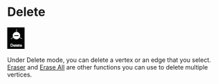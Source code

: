 # Delete

![](../.gitbook/assets/delete.jpg)

Under Delete mode, you can delete a vertex or an edge that you select.[ Eraser](../advanced-function/eraser.md) and [Erase All](../tools/erase-all.md) are other functions you can use to delete multiple vertices.

